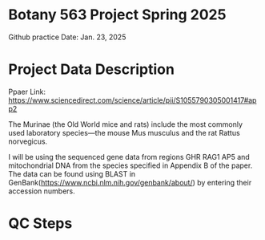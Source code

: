 # Botany 563 Project Spring 2025
Github practice
Date: Jan. 23, 2025


# Project Data Description
Ppaer Link: https://www.sciencedirect.com/science/article/pii/S1055790305001417#app2

The Murinae (the Old World mice and rats) include the most commonly used laboratory species—the mouse Mus musculus and the rat Rattus norvegicus. 

I will be using the sequenced gene data from regions GHR	RAG1 AP5 and mitochondrial DNA from the species specified in Appendix B of the paper. The data can be found using BLAST in GenBank(https://www.ncbi.nlm.nih.gov/genbank/about/) by entering their accession numbers. 


# QC Steps
